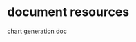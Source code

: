# document resources
[chart generation doc](https://github.com/webbrowser11/chart-gen/blob/main/docs/chartgenaration.md)
